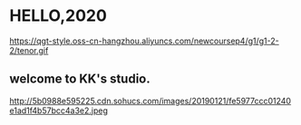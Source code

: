 # HELLO,2020
https://qgt-style.oss-cn-hangzhou.aliyuncs.com/newcoursep4/g1/g1-2-2/tenor.gif
## welcome to KK's studio.
http://5b0988e595225.cdn.sohucs.com/images/20190121/fe5977ccc01240e1ad1f4b57bcc4a3e2.jpeg
